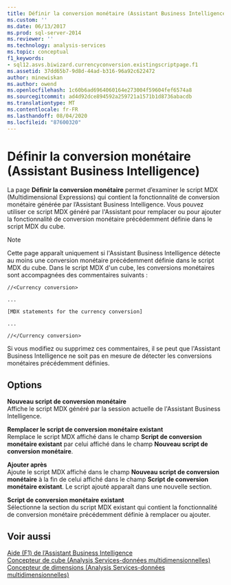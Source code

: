 ```yaml
---
title: Définir la conversion monétaire (Assistant Business Intelligence) | Microsoft Docs
ms.custom: ''
ms.date: 06/13/2017
ms.prod: sql-server-2014
ms.reviewer: ''
ms.technology: analysis-services
ms.topic: conceptual
f1_keywords:
- sql12.asvs.biwizard.currencyconversion.existingscriptpage.f1
ms.assetid: 37dd65b7-9d8d-44ad-b316-96a92c622472
author: minewiskan
ms.author: owend
ms.openlocfilehash: 1c60b6ad6964060164e273004f59604fef6574a8
ms.sourcegitcommit: ad4d92dce894592a259721a1571b1d8736abacdb
ms.translationtype: MT
ms.contentlocale: fr-FR
ms.lasthandoff: 08/04/2020
ms.locfileid: "87600320"
---
```

# <a name="define-currency-conversion-business-intelligence-wizard"></a>Définir la conversion monétaire (Assistant Business Intelligence)
  La page **Définir la conversion monétaire** permet d’examiner le script MDX (Multidimensional Expressions) qui contient la fonctionnalité de conversion monétaire générée par l’Assistant Business Intelligence. Vous pouvez utiliser ce script MDX généré par l'Assistant pour remplacer ou pour ajouter la fonctionnalité de conversion monétaire précédemment définie dans le script MDX du cube.  
  
> [!NOTE]  
>  Cette page apparaît uniquement si l'Assistant Business Intelligence détecte au moins une conversion monétaire précédemment définie dans le script MDX du cube. Dans le script MDX d'un cube, les conversions monétaires sont accompagnées des commentaires suivants :  
>   
>  `//<Currency conversion>`  
>   
>  `...`  
>   
>  `[MDX statements for the currency conversion]`  
>   
>  `...`  
>   
>  `//</Currency conversion>`  
>   
>  Si vous modifiez ou supprimez ces commentaires, il se peut que l'Assistant Business Intelligence ne soit pas en mesure de détecter les conversions monétaires précédemment définies.  
  
## <a name="options"></a>Options  
 **Nouveau script de conversion monétaire**  
 Affiche le script MDX généré par la session actuelle de l'Assistant Business Intelligence.  
  
 **Remplacer le script de conversion monétaire existant**  
 Remplace le script MDX affiché dans le champ **Script de conversion monétaire existant** par celui affiché dans le champ **Nouveau script de conversion monétaire**.  
  
 **Ajouter après**  
 Ajoute le script MDX affiché dans le champ **Nouveau script de conversion monétaire** à la fin de celui affiché dans le champ **Script de conversion monétaire existant**. Le script ajouté apparaît dans une nouvelle section.  
  
 **Script de conversion monétaire existant**  
 Sélectionne la section du script MDX existant qui contient la fonctionnalité de conversion monétaire précédemment définie à remplacer ou ajouter.  
  
## <a name="see-also"></a>Voir aussi  
 [Aide (F1) de l’Assistant Business Intelligence](business-intelligence-wizard-f1-help.md)   
 [Concepteur de cube &#40;Analysis Services-données multidimensionnelles&#41;](cube-designer-analysis-services-multidimensional-data.md)   
 [Concepteur de dimensions &#40;Analysis Services-données multidimensionnelles&#41;](dimension-designer-analysis-services-multidimensional-data.md)  
  
  
